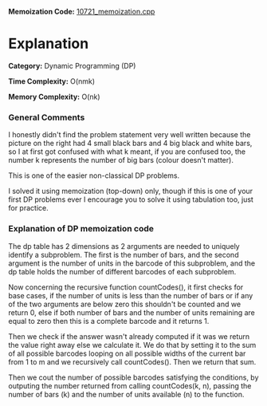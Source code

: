 **Memoization Code:** [10721\_memoization.cpp](https://github.com/elgamalsalman/CPSolutions/blob/main/UVa/UVa_Solutions/10721_Bar_Codes/10721_memoization.cpp)

# Explanation

**Category:** Dynamic Programming (DP)

**Time Complexity:** O(nmk)

**Memory Complexity:** O(nk)

### General Comments

I honestly didn't find the problem statement very well written because the picture on the right had 4 small black bars and 4 big black and white bars, so I at first got confused with what k meant, if you are confused too, the number k represents the number of big bars (colour doesn't matter).

This is one of the easier non-classical DP problems.

I solved it using memoization (top-down) only, though if this is one of your first DP problems ever I encourage you to solve it using tabulation too, just for practice.

### Explanation of DP memoization code

The dp table has 2 dimensions as 2 arguments are needed to uniquely identify a subproblem. The first is the number of bars, and the second argument is the number of units in the barcode of this subproblem, and the dp table holds the number of different barcodes of each subproblem.

Now concerning the recursive function countCodes(), it first checks for base cases, if the number of units is less than the number of bars or if any of the two arguments are below zero this shouldn't be counted and we return 0, else if both number of bars and the number of units remaining are equal to zero then this is a complete barcode and it returns 1.

Then we check if the answer wasn't already computed if it was we return the value right away else we calculate it. We do that by setting it to the sum of all possible barcodes looping on all possible widths of the current bar from 1 to m and we recursively call countCodes(). Then we return that sum.

Then we cout the number of possible barcodes satisfying the conditions, by outputing the number returned from calling countCodes(k, n), passing the number of bars (k) and the number of units available (n) to the function.
